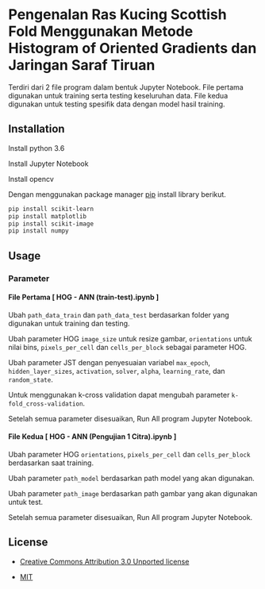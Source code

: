 # Pengenalan Ras Kucing Scottish Fold Menggunakan Metode Histogram of Oriented Gradients dan Jaringan Saraf Tiruan

Terdiri dari 2 file program dalam bentuk Jupyter Notebook.
File pertama digunakan untuk training serta testing keseluruhan data.
File kedua digunakan untuk testing spesifik data dengan model hasil training.

## Installation

Install python 3.6

Install Jupyter Notebook

Install opencv

Dengan menggunakan package manager [pip](https://pip.pypa.io/en/stable/) install library berikut.
```bash
pip install scikit-learn
pip install matplotlib
pip install scikit-image
pip install numpy
```

## Usage

### Parameter
#### File Pertama [ HOG - ANN (train-test).ipynb ]
Ubah ``path_data_train`` dan ``path_data_test`` berdasarkan folder yang digunakan untuk training dan testing.

Ubah parameter HOG ``image_size`` untuk resize gambar, ``orientations`` untuk nilai bins, ``pixels_per_cell`` dan ``cells_per_block`` sebagai parameter HOG.

Ubah parameter JST dengan penyesuaian variabel ``max_epoch``, ``hidden_layer_sizes``, ``activation``, ``solver``, ``alpha``, ``learning_rate``, dan ``random_state``.

Untuk menggunakan k-cross validation dapat mengubah parameter ``k-fold_cross-validation``.

Setelah semua parameter disesuaikan, Run All program Jupyter Notebook.

#### File Kedua [ HOG - ANN (Pengujian 1 Citra).ipynb ]
Ubah parameter HOG  ``orientations``, ``pixels_per_cell`` dan ``cells_per_block`` berdasarkan saat training.

Ubah parameter ``path_model`` berdasarkan path model yang akan digunakan.

Ubah parameter ``path_image`` berdasarkan path gambar yang akan digunakan untuk test.

Setelah semua parameter disesuaikan, Run All program Jupyter Notebook.

## License
- [Creative Commons Attribution 3.0 Unported license](https://creativecommons.org/licenses/by/3.0/)

- [MIT](https://choosealicense.com/licenses/mit/)
